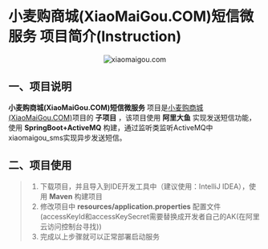 # 小麦购商城(XiaoMaiGou.COM)短信微服务 项目简介(Instruction)

<p align="center" >
  <img src="https://github.com/xiaomaiyun/xiaomaigou_parent/blob/master/src/main/resources/xiaomaigoulogo/xiaomaigoulogo.png" alt="xiaomaigou.com" title="xiaomaigou.com">
</p> 

## 一、项目说明
 **小麦购商城(XiaoMaiGou.COM)短信微服务** 项目是[小麦购商城(XiaoMaiGou.COM)](https://github.com/xiaomaiyun/xiaomaigou_parent)项目的 **子项目** ，该项目使用 **阿里大鱼** 实现发送短信功能，使用 **SpringBoot+ActiveMQ** 构建，通过监听类监听ActiveMQ中xiaomaigou_sms实现异步发送短信。

## 二、项目使用
> 1. 下载项目，并且导入到IDE开发工具中（建议使用：IntelliJ IDEA），使用 **Maven** 构建项目
> 2. 修改项目中 **resources/application.properties** 配置文件(accessKeyId和accessKeySecret需要替换成开发者自己的AK(在阿里云访问控制台寻找))
> 3. 完成以上步骤就可以正常部署启动服务
